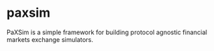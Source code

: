 # paxsim
PaXSim is a simple framework for building protocol agnostic financial markets exchange simulators.
